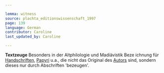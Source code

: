 ```yaml
---

lemma: witness
source: plachta_editionswissenschaft_1997
page: 139
language: German
contributor: Caroline
last_updated_by: Caroline

---
```


**Textzeuge** Besonders in der Altphilologie und Madiävistik Beze
ichnung für [Handschriften](manuscript.html), [Papyri](papyrus.html) u.a., die nicht das Original des [Autors](author.html) sind, sondern dieses nur durch Abschriften 'bezeugen'.
